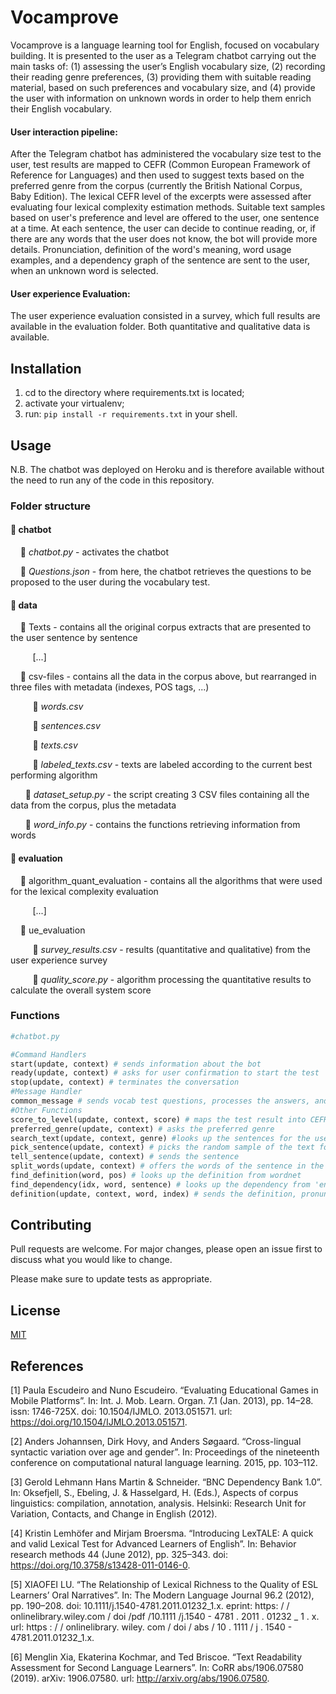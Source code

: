 # Vocamprove

Vocamprove is a language learning tool for English, focused on vocabulary building. It is presented to the user as a Telegram chatbot carrying out the main tasks of: (1) assessing the user’s English vocabulary size, (2) recording their reading genre preferences, (3) providing them with suitable reading material, based on such preferences and vocabulary size, and (4) provide the user with information on unknown words in order to help them enrich their English vocabulary. 

#### User interaction pipeline:
After the Telegram chatbot has administered the vocabulary size test to the user, test results are mapped to CEFR (Common European Framework of Reference for Languages) and then used to suggest texts based on the preferred genre from the corpus (currently the British National Corpus, Baby Edition). The lexical CEFR level of the excerpts were assessed after evaluating four lexical complexity estimation methods. Suitable text samples based on user's preference and level are offered to the user, one sentence at a time. At each sentence, the user can decide to continue reading, or, if there are any words that the user does not know, the bot will provide more details. Pronunciation, definition of the word's meaning, word usage examples, and a dependency graph of the sentence are sent to the user, when an unknown word is selected.

#### User experience Evaluation:
The user experience evaluation consisted in a survey, which full results are available in the evaluation folder. Both quantitative and qualitative data is available.


## Installation

1. cd to the directory where requirements.txt is located;
2. activate your virtualenv;
3. run: `pip install -r requirements.txt` in your shell.


## Usage
N.B. The chatbot was deployed on Heroku and is therefore available without the need to run any of the code in this repository.

### Folder structure
#### 📁 chatbot

&nbsp;&nbsp;&nbsp;&nbsp;📄 _chatbot.py_ - activates the chatbot

&nbsp;&nbsp;&nbsp;&nbsp;📄 _Questions.json_ - from here, the chatbot retrieves the questions to be proposed to the user during the vocabulary test.

#### 📁 data

&nbsp;&nbsp;&nbsp;&nbsp;📁 Texts - contains all the original corpus extracts that are presented to the user sentence by sentence

&nbsp;&nbsp;&nbsp;&nbsp;&nbsp;&nbsp;&nbsp;&nbsp;  [...]

&nbsp;&nbsp;&nbsp;&nbsp;📁 csv-files - contains all the data in the corpus above, but rearranged in three files with metadata (indexes, POS tags, ...)

&nbsp;&nbsp;&nbsp;&nbsp;&nbsp;&nbsp;&nbsp;&nbsp;  📄 _words.csv_
  
&nbsp;&nbsp;&nbsp;&nbsp;&nbsp;&nbsp;&nbsp;&nbsp;  📄 _sentences.csv_
  
&nbsp;&nbsp;&nbsp;&nbsp;&nbsp;&nbsp;&nbsp;&nbsp;  📄 _texts.csv_
  
&nbsp;&nbsp;&nbsp;&nbsp;&nbsp;&nbsp;&nbsp;&nbsp;  📄 _labeled_texts.csv_ - texts are labeled according to the current best performing algorithm

&nbsp;&nbsp;&nbsp;&nbsp;&nbsp;&nbsp;📄 _dataset_setup.py_ - the script creating 3 CSV files containing all the data from the corpus, plus the metadata 

&nbsp;&nbsp;&nbsp;&nbsp;&nbsp;&nbsp;📄 _word_info.py_ - contains the functions retrieving information from words

#### 📁 evaluation

&nbsp;&nbsp;&nbsp;&nbsp;📁 algorithm_quant_evaluation - contains all the algorithms that were used for the lexical complexity evaluation
  
&nbsp;&nbsp;&nbsp;&nbsp;&nbsp;&nbsp;&nbsp;&nbsp;  [...]

&nbsp;&nbsp;&nbsp;&nbsp;📁 ue_evaluation
  
&nbsp;&nbsp;&nbsp;&nbsp;&nbsp;&nbsp;&nbsp;&nbsp;  📄 _survey_results.csv_ - results (quantitative and qualitative) from the user experience survey
  
&nbsp;&nbsp;&nbsp;&nbsp;&nbsp;&nbsp;&nbsp;&nbsp;  📄 _quality_score.py_ - algorithm processing the quantitative results to calculate the overall system score 

### Functions

```python
#chatbot.py

#Command Handlers
start(update, context) # sends information about the bot
ready(update, context) # asks for user confirmation to start the test
stop(update, context) # terminates the conversation
#Message Handler
common_message # sends vocab test questions, processes the answers, and communicates the result 
#Other Functions
score_to_level(update, context, score) # maps the test result into CEFR level
preferred_genre(update, context) # asks the preferred genre
search_text(update, context, genre) #looks up the sentences for the user based on genre and level 
pick_sentence(update, context) # picks the random sample of the text for the user
tell_sentence(update, context) # sends the sentence
split_words(update, context) # offers the words of the sentence in the form of seperate buttons to the user to choose the unknown one
find_definition(word, pos) # looks up the definition from wordnet
find_dependency(idx, word, sentence) # looks up the dependency from 'en_core_web_sm' model of Spacy package
definition(update, context, word, index) # sends the definition, pronunciation and dependency
```

## Contributing
Pull requests are welcome. For major changes, please open an issue first to discuss what you would like to change.

Please make sure to update tests as appropriate.

## License
[MIT](https://choosealicense.com/licenses/mit/)

## References
[1] Paula Escudeiro and Nuno Escudeiro. “Evaluating Educational Games in Mobile Platforms”. In: Int. J. Mob. Learn. Organ. 7.1 (Jan. 2013), pp. 14–28. issn: 1746-725X. doi: 10.1504/IJMLO. 2013.051571. url: https://doi.org/10.1504/IJMLO.2013.051571. 

[2] Anders Johannsen, Dirk Hovy, and Anders Søgaard. “Cross-lingual syntactic variation over age and gender”. In: Proceedings of the nineteenth conference on computational natural language learning. 2015, pp. 103–112.

[3] Gerold Lehmann Hans Martin & Schneider. “BNC Dependency Bank 1.0”. In: Oksefjell, S., Ebeling, J. & Hasselgard, H. (Eds.), Aspects of corpus linguistics: compilation, annotation, analysis. Helsinki: Research Unit for Variation, Contacts, and Change in English (2012).

[4] Kristin Lemhöfer and Mirjam Broersma. “Introducing LexTALE: A quick and valid Lexical Test for Advanced Learners of English”. In: Behavior research methods 44 (June 2012), pp. 325–343. doi: https://doi.org/10.3758/s13428-011-0146-0.

[5] XIAOFEI LU. “The Relationship of Lexical Richness to the Quality of ESL Learners’ Oral Narratives”. In: The Modern Language Journal 96.2 (2012), pp. 190–208. doi: 10.1111/j.1540-4781.2011.01232\_1.x. eprint: https: / / onlinelibrary.wiley.com / doi /pdf /10.1111 /j.1540 - 4781 . 2011 . 01232 _ 1 . x. url: https : / / onlinelibrary. wiley. com / doi / abs / 10 . 1111 / j . 1540 - 4781.2011.01232_1.x.

[6] Menglin Xia, Ekaterina Kochmar, and Ted Briscoe. “Text Readability Assessment for Second Language Learners”. In: CoRR abs/1906.07580 (2019). arXiv: 1906.07580. url: http://arxiv.org/abs/1906.07580.
